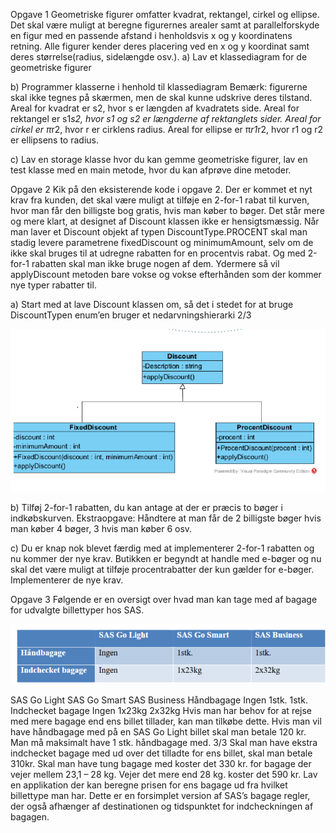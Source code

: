 Opgave 1
Geometriske figurer omfatter kvadrat, rektangel, cirkel og ellipse. Det skal være muligt at
beregne figurernes arealer samt at parallelforskyde en figur med en passende afstand i
henholdsvis x og y koordinatens retning. Alle figurer kender deres placering ved en x og y
koordinat samt deres størrelse(radius, sidelængde osv.).
a) Lav et klassediagram for de geometriske figurer

b) Programmer klasserne i henhold til klassediagram
Bemærk: figurerne skal ikke tegnes på skærmen, men de skal kunne udskrive deres tilstand.
Areal for kvadrat er s2, hvor s er længden af kvadratets side.
Areal for rektangel er s1*s2, hvor s1 og s2 er længderne af rektanglets sider.
Areal for cirkel er π*r2, hvor r er cirklens radius.
Areal for ellipse er π*r1*r2, hvor r1 og r2 er ellipsens to radius.

c) Lav en storage klasse hvor du kan gemme geometriske figurer, lav en test klasse med en
main metode, hvor du kan afprøve dine metoder.


Opgave 2
Kik på den eksisterende kode i opgave 2. Der er kommet et nyt krav fra kunden, det skal være
muligt at tilføje en 2-for-1 rabat til kurven, hvor man får den billigste bog gratis, hvis man
køber to bøger.
Det står mere og mere klart, at designet af Discount klassen ikke er hensigtsmæssig. Når man
laver et Discount objekt af typen DiscountType.PROCENT skal man stadig levere
parametrene fixedDiscount og minimumAmount, selv om de ikke skal bruges til at udregne
rabatten for en procentvis rabat. Og med 2-for-1 rabatten skal man ikke bruge nogen af dem.
Ydermere så vil applyDiscount metoden bare vokse og vokse efterhånden som der kommer
nye typer rabatter til.


a) Start med at lave Discount klassen om, så det i stedet for at bruge DiscountTypen
enum’en bruger et nedarvningshierarki
2/3

![img.png](img.png)

b) Tilføj 2-for-1 rabatten, du kan antage at der er præcis to bøger i indkøbskurven.
Ekstraopgave: Håndtere at man får de 2 billigste bøger hvis man køber 4 bøger, 3
hvis man køber 6 osv.

c) Du er knap nok blevet færdig med at implementerer 2-for-1 rabatten og nu kommer
der nye krav. Butikken er begyndt at handle med e-bøger og nu skal det være muligt at
tilføje procentrabatter der kun gælder for e-bøger. Implementerer de nye krav.


Opgave 3
Følgende er en oversigt over hvad man kan tage med af bagage for udvalgte billettyper hos
SAS.

![img_1.png](img_1.png)


SAS Go Light SAS Go Smart SAS Business
Håndbagage Ingen 1stk. 1stk.
Indchecket bagage Ingen 1x23kg 2x32kg
Hvis man har behov for at rejse med mere bagage end ens billet tillader, kan man tilkøbe
dette.
Hvis man vil have håndbagage med på en SAS Go Light billet skal man betale 120 kr. Man
må maksimalt have 1 stk. håndbagage med.
3/3
Skal man have ekstra indchecket bagage med ud over det tilladte for ens billet, skal man
betale 310kr.
Skal man have tung bagage med koster det 330 kr. for bagage der vejer mellem 23,1 – 28 kg.
Vejer det mere end 28 kg. koster det 590 kr.
Lav en applikation der kan beregne prisen for ens bagage ud fra hvilket billettype man har.
Dette er en forsimplet version af SAS’s bagage regler, der også afhænger af destinationen og
tidspunktet for indcheckningen af bagagen.
